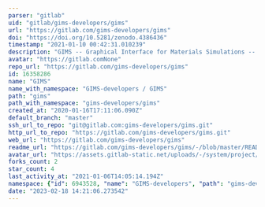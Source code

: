 ```yaml
---
parser: "gitlab"
uid: "gitlab/gims-developers/gims"
url: "https://gitlab.com/gims-developers/gims"
doi: "https://doi.org/10.5281/zenodo.4386436"
timestamp: "2021-01-10 00:42:31.010239"
description: "GIMS -- Graphical Interface for Materials Simulations --  is an open-source, browser-based toolbox for electronic structure codes. Try it here: [gims.ms1p.org](https://gims.ms1p.org)"
avatar: "https://gitlab.comNone"
repo_url: "https://gitlab.com/gims-developers/gims"
id: 16358286
name: "GIMS"
name_with_namespace: "GIMS-developers / GIMS"
path: "gims"
path_with_namespace: "gims-developers/gims"
created_at: "2020-01-16T17:11:06.090Z"
default_branch: "master"
ssh_url_to_repo: "git@gitlab.com:gims-developers/gims.git"
http_url_to_repo: "https://gitlab.com/gims-developers/gims.git"
web_url: "https://gitlab.com/gims-developers/gims"
readme_url: "https://gitlab.com/gims-developers/gims/-/blob/master/README.md"
avatar_url: "https://assets.gitlab-static.net/uploads/-/system/project/avatar/16358286/GIMSLogo.png"
forks_count: 2
star_count: 4
last_activity_at: "2021-01-06T14:05:14.194Z"
namespace: {"id": 6943528, "name": "GIMS-developers", "path": "gims-developers", "kind": "group", "full_path": "gims-developers", "parent_id": null, "avatar_url": null, "web_url": "https://gitlab.com/groups/gims-developers"}
date: "2023-02-18 14:21:06.273542"
---
```

